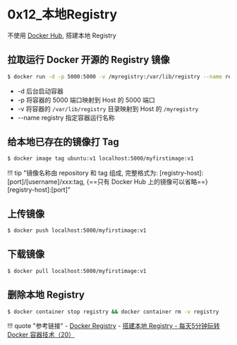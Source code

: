 # 0x12_本地Registry

不使用 [Docker Hub](https://hub.docker.com/), 搭建本地 Registry

## 拉取运行 Docker 开源的 Registry 镜像

```sh
$ docker run -d -p 5000:5000 -v /myregistry:/var/lib/registry --name registry registry:2
```

- -d 后台启动容器
- -p 将容器的 5000 端口映射到 Host 的 5000 端口
- -v 将容器的 `/var/lib/registry` 目录映射到 Host 的 `/myregistry`
- --name registry 指定容器运行名称

## 给本地已存在的镜像打 Tag

```sh
$ docker image tag ubuntu:v1 localhost:5000/myfirstimage:v1
```

!!! tip "镜像名称由 repository 和 tag 组成, 完整格式为: [registry-host]:[port]/[username]/xxx:tag, {==只有 Docker Hub 上的镜像可以省略==} [registry-host]:[port]"

## 上传镜像

```sh
$ docker push localhost:5000/myfirstimage:v1
```

## 下载镜像

```sh
$ docker pull localhost:5000/myfirstimage:v1
```

## 删除本地 Registry

```sh
$ docker container stop registry && docker container rm -v registry
```

!!! quote "参考链接"
    - [Docker Registry](https://docs.docker.com/registry/)
    - [搭建本地 Registry - 每天5分钟玩转 Docker 容器技术（20）](https://mp.weixin.qq.com/s?__biz=MzIwMTM5MjUwMg==&mid=2653587627&idx=1&sn=b85416005be844a921c146883ac0e6b8&chksm=8d3080b2ba4709a42459bd4eb977e225e2847c7bc39888c3f6f3e2d903eaf54556518683fa57&scene=21#wechat_redirect)
